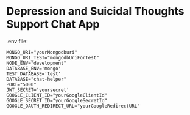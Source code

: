 
# Depression and Suicidal Thoughts Support Chat App

.env file:
```env
MONGO_URI="yourMongodburi"
MONGO_URI_TEST="mongodbUriForTest"
NODE_ENV="development"
DATABASE_ENV='mongo'
TEST_DATABASE='test'
DATABASE="chat-helper"
PORT="5000"
JWT_SECRET='yoursecret'
GOOGLE_CLIENT_ID="yourGoogleClientId"
GOOGLE_SECRET_ID="yourGoogleSecretId"
GOOGLE_OAUTH_REDIRECT_URL="yourGoogleRedirectURL"
```
